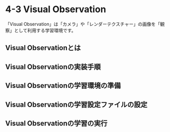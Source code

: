 # 4-3 Visual Observation

「Visual Observation」は「カメラ」や「レンダーテクスチャー」の画像を「観察」として利用する学習環境です。

## Visual Observationとは



## Visual Observationの実装手順


## Visual Observationの学習環境の準備


## Visual Observationの学習設定ファイルの設定


## Visual Observationの学習の実行